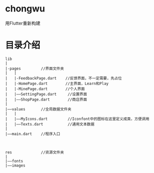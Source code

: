 # chongwu

用Flutter重新构建

# 目录介绍

    lib
    |
    |-pages         //界面文件夹
    |   |
    |   |-FeedbackPage.dart    //反馈界面，不一定需要，先占位
    |   |-HomePage.dart        //主界面，Learn和Play
    |   |-MinePage.dart        //个人界面
    |   |——SettingPage.dart     //设置界面
    |   |——ShopPage.dart        //商店界面
    |
    |——values       //全局数据文件夹
    |   |
    |   |——MyIcons.dart         //Iconfont中的图标在这里定义成类，方便调用
    |   |——Texts.dart           //通用文本数据
    |
    |——main.dart    //程序入口
  
  
  
    res             //资源文件夹
    |
    |——fonts
    |——images
